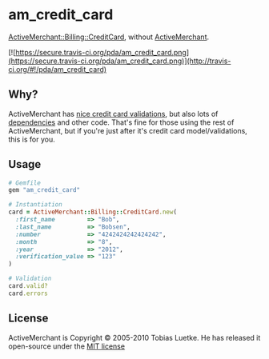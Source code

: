 am_credit_card
==============

[ActiveMerchant::Billing::CreditCard][1], without [ActiveMerchant][2].

[1]: https://github.com/Shopify/active_merchant/blob/master/lib/active_merchant/billing/credit_card.rb
[2]: http://activemerchant.rubyforge.org/


[![https://secure.travis-ci.org/pda/am_credit_card.png](https://secure.travis-ci.org/pda/am_credit_card.png)](http://travis-ci.org/#!/pda/am_credit_card)


Why?
----

ActiveMerchant has [nice credit card validations][1], but also lots of [dependencies][2] and other code. That's fine for those using the rest of ActiveMerchant, but if you're just after it's credit card model/validations, this is for you.

[1]: https://github.com/Shopify/active_merchant/blob/master/lib/active_merchant/billing/credit_card_methods.rb
[2]: https://github.com/Shopify/active_merchant/blob/master/activemerchant.gemspec#L21


Usage
-----

```ruby
# Gemfile
gem "am_credit_card"
```

```ruby
# Instantiation
card = ActiveMerchant::Billing::CreditCard.new(
  :first_name         => "Bob",
  :last_name          => "Bobsen",
  :number             => "4242424242424242",
  :month              => "8",
  :year               => "2012",
  :verification_value => "123"
)

# Validation
card.valid?
card.errors
```


License
-------

ActiveMerchant is Copyright © 2005-2010 Tobias Luetke.
He has released it open-source under the [MIT license][1]

[1]: https://github.com/Shopify/active_merchant/blob/master/MIT-LICENSE
